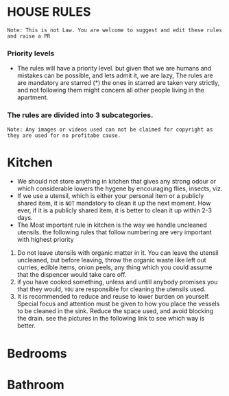 # HOUSE RULES
`Note: This is not Law. You are welcome to suggest and edit these rules and raise a PR`

### Priority levels
* The rules will have a priority level. but given that we are humans and mistakes can be possible, and lets admit it, we are lazy, The rules are are mandatory are starred (*) the ones in starred are taken very strictly, and not following them might concern all other people living in the apartment.

### The rules are divided into 3 subcategories. 
`Note: Any images or videos used can not be claimed for copyright as they are used for no profitabe cause.`
# Kitchen
* We should not store anything in kitchen that gives any strong odour or which considerable lowers the hygene by encouraging flies, insects, viz. 
* If we use a utensil, which is either your personal item or a publicly shared item, it is `NOT` mandatory to clean it up the next moment. How ever, if it is a publicly shared item, it is better to clean it up within 2-3 days.
* The Most important rule in kitchen is the way we handle uncleaned utensils. the following rules that follow numbering are very important with highest priority
1. Do not leave utensils with organic matter in it. You can leave the utensil uncleaned, but before leaving, throw the organic waste like left out curries, edible items, onion peels, any thing which you could assume that the dispencer would take care off.
2. if you have cooked something, unless and untill anybody promises you that they would, `YOU` are responsible for cleaning the utensils used.
3. It is recommended to reduce and reuse to lower burden on yourself. Special focus and attention must be given to how you place the vessels to be cleaned in the sink. Reduce the space used, and avoid blocking the drain. see the pictures in the following link to see which way is better.


# Bedrooms
# Bathroom
